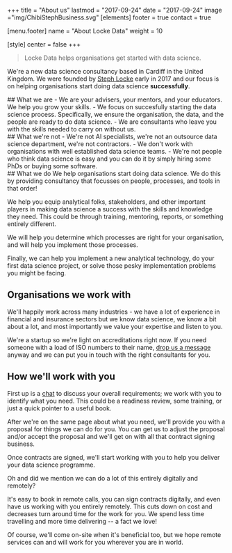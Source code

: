 +++
title = "About us"
lastmod = "2017-09-24"
date = "2017-09-24"
image ="img/ChibiStephBusiness.svg"
[elements]
  footer = true
  contact = true

[menu.footer]
  name = "About Locke Data"
  weight = 10


[style]
  center = false
+++

> Locke Data helps organisations get started with data science.

We're a new data science consultancy based in Cardiff in the United Kingdom. We were founded by [Steph Locke](../steph) early in 2017 and our focus is on helping organisations start doing data science **successfully**. 

   <div class="row">
    <div class="col-lg-6  bg-light-gray"> 
## What we are
- We are your advisers, your mentors, and your educators. We help you grow your skills. 
- We focus on succesfully starting the data science process. Specifically, we ensure the organisation, the data, and the people are ready to do data science. 
- We are consultants who leave you with the skills needed to carry on without us.

</div>

<div class="col-lg-6"> 
## What we're not
- We're not AI specialists, we're not an outsource data science department, we're not contractors.
- We don't work with organisations with well established data science teams. 
- We're not people who think data science is easy and you can do it by simply hiring some PhDs or buying some software.

</div>
</div>
## What we do
We help organisations start doing data science. We do this by providing consultancy that focusses on people, processes, and tools in that order!

We help you equip analytical folks, stakeholders, and other important players in making data science a success with the skills and knowledge they need. This could be through training, mentoring, reports, or something entirely different. 

We will help you determine which processes are right for your organisation, and will help you implement those processes.

Finally, we can help you implement a new analytical technology, do your first data science project, or solve those pesky implementation problems you might be facing.

## Organisations we work with
We'll happily work across many industries - we have a lot of experience in financial and insurance sectors but we know data science, we know a bit about a lot, and most importantly we value your expertise and listen to you.

We're a startup so we're light on accreditations right now. If you need someone with a load of ISO numbers to their name, [drop us a message](//itsalocke.com/#contact) anyway and we can put you in touch with the right consultants for you.

 
## How we'll work with you
First up is a [chat](../#contact) to discuss your overall requirements; we work with you to identify what you need. This could be a readiness review, some training, or just a quick pointer to a useful book.

After we're on the same page about what you need, we'll provide you with a proposal for things we can do for you. You can get us to adjust the proposal and/or accept the proposal and we'll get on with all that contract signing business.

Once contracts are signed, we'll start working with you to help you deliver your data science programme.

Oh and did we mention we can do a lot of this entirely digitally and remotely? 

It's easy to book in remote calls, you can sign contracts digitally, and even have us working with you entirely remotely. This cuts down on cost and decreases turn around time for the work for you. We spend less time travelling and more time delivering -- a fact we love! 

Of course, we'll come on-site when it's beneficial too, but we hope remote services can and will work for you wherever you are in world.


